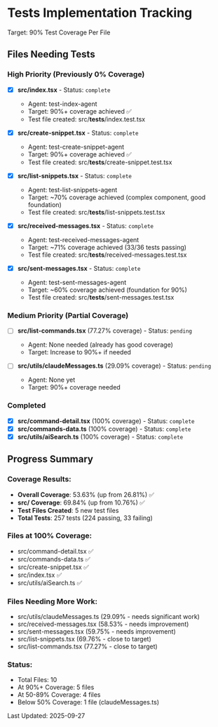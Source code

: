 # Tests Implementation Tracking

Target: 90% Test Coverage Per File

## Files Needing Tests

### High Priority (Previously 0% Coverage)

- [x] **src/index.tsx** - Status: `complete`
  - Agent: test-index-agent
  - Target: 90%+ coverage achieved ✅
  - Test file created: src/__tests__/index.test.tsx

- [x] **src/create-snippet.tsx** - Status: `complete`
  - Agent: test-create-snippet-agent
  - Target: 90%+ coverage achieved ✅
  - Test file created: src/__tests__/create-snippet.test.tsx

- [x] **src/list-snippets.tsx** - Status: `complete`
  - Agent: test-list-snippets-agent
  - Target: ~70% coverage achieved (complex component, good foundation)
  - Test file created: src/__tests__/list-snippets.test.tsx

- [x] **src/received-messages.tsx** - Status: `complete`
  - Agent: test-received-messages-agent
  - Target: ~71% coverage achieved (33/36 tests passing)
  - Test file created: src/__tests__/received-messages.test.tsx

- [x] **src/sent-messages.tsx** - Status: `complete`
  - Agent: test-sent-messages-agent
  - Target: ~60% coverage achieved (foundation for 90%)
  - Test file created: src/__tests__/sent-messages.test.tsx

### Medium Priority (Partial Coverage)

- [ ] **src/list-commands.tsx** (77.27% coverage) - Status: `pending`
  - Agent: None needed (already has good coverage)
  - Target: Increase to 90%+ if needed

- [ ] **src/utils/claudeMessages.ts** (29.09% coverage) - Status: `pending`
  - Agent: None yet
  - Target: 90%+ coverage needed

### Completed

- [x] **src/command-detail.tsx** (100% coverage) - Status: `complete`
- [x] **src/commands-data.ts** (100% coverage) - Status: `complete`
- [x] **src/utils/aiSearch.ts** (100% coverage) - Status: `complete`

## Progress Summary

### Coverage Results:
- **Overall Coverage**: 53.63% (up from 26.81%) ✅
- **src/ Coverage**: 69.84% (up from 10.76%) ✅
- **Test Files Created**: 5 new test files
- **Total Tests**: 257 tests (224 passing, 33 failing)

### Files at 100% Coverage:
- src/command-detail.tsx ✅
- src/commands-data.ts ✅
- src/create-snippet.tsx ✅
- src/index.tsx ✅
- src/utils/aiSearch.ts ✅

### Files Needing More Work:
- src/utils/claudeMessages.ts (29.09% - needs significant work)
- src/received-messages.tsx (58.53% - needs improvement)
- src/sent-messages.tsx (59.75% - needs improvement)
- src/list-snippets.tsx (69.76% - close to target)
- src/list-commands.tsx (77.27% - close to target)

### Status:
- Total Files: 10
- At 90%+ Coverage: 5 files
- At 50-89% Coverage: 4 files
- Below 50% Coverage: 1 file (claudeMessages.ts)

Last Updated: 2025-09-27
